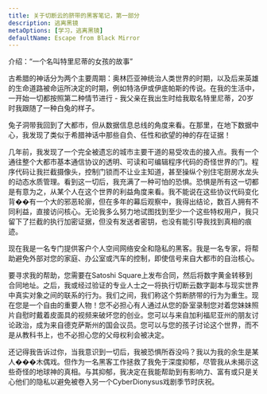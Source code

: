 ```yaml
---
title: 关于切断云的脐带的黑客笔记，第一部分
description: 逃离黑镜
metaOptions: [学习，逃离黑镜]
defaultName: Escape from Black Mirror
---
```


<RoboAcademyText fWeight="500">
  介绍：“一个名叫特里尼蒂的女孩的故事”
</RoboAcademyText>

古希腊的神话分为两个主要周期：奥林匹亚神统治人类世界的时期，以及后来英雄的生命道路被命运所决定的时期，例如特洛伊或伊底帕斯的传说。在我的生活中，一开始一切都按照第二种情节进行 - 我父亲在我出生时给我取名特里尼蒂，20岁时我跟随了一种白兔的样子。

<LessonImages imageClasses="mb"  src='escape-from-black-mirror/Olympus_Troy_The_Tales_of_Oedipus.png' alt="Olympus Troy The Tales of Oedipus" />

兔子洞带我回到了大都市，但从数据信息总线的角度来看。在那里，在地下数据中心，我发现了类似于希腊神话中那些自负、任性和欲望的神的存在证据！

<LessonImages imageClasses="mb"  src='escape-from-black-mirror/Gods-datacenter.png' alt="Gods datacenter" />

几年前，我发现了一个完全被遗忘的城市主要干道的易受攻击的接入点。我有一个通往整个大都市基本通信协议的透明、可读和可编辑程序代码的奇怪世界的门。程序代码让我拦截摄像头，控制门锁而不让业主知道，甚至操纵个别住宅厨房水龙头的动态水质管理。看到这一切后，我充满了一种可怕的恐惧。恐惧是所有这一切都是有意为之，从某个人在这个世界的利益角度来看。我不能说在这些协议代码变化背��有一个大的邪恶轮廓，但在多年的幕后观察中，我得出结论，数百人拥有不同利益，直接访问核心。无论我多么努力地试图找到至少一个这些特权用户，我只留下了拦截的执行加密证据，但没有发送者密钥，也没有能引导我找到真相的痕迹。

<LessonImages imageClasses="mb"  src='escape-from-black-mirror/hacking.png' alt="Gods hackers stayed in circle" />


现在我是一名专门提供客户个人空间网络安全和隐私的黑客。我是一名专家，将帮助避免外部对您的家庭、办公室或汽车的控制，即使信号来自大都市的自治核心。


<LessonImages imageClasses="mb"  src='escape-from-black-mirror/Trinnity.png' alt="Trinity in underground datacenter" />

要寻求我的帮助，您需要在Satoshi Square上发布合同，然后将数字黄金转移到合同地址。之后，我或经过验证的专业人士之一将执行切断云数字副本与现实世界中真实对象之间的联系的行为。我们之间，我们称这个剪断脐带的行为为重生。现在您是一个自由的重要人物！您不必担心有人通过从您的卧室录制您对着您妹妹照片自慰时戴着皮面具的视频来破坏您的创业。您可以与来自加利福尼亚州的朋友讨论政治，成为来自德克萨斯州的国会议员。您可以与您的孩子讨论这个世界，而不是从教科书上，也不必担心您的父母权利会被决定。

还记得我告诉过你，当我意识到一切后，我被恐惧所吞没吗？我以为我的余生是某人���木偶戏。但作为一名黑客工作拯救了我免于深度抑郁，尽管我从未揭示这些奇怪的地球神的真相。与其抑郁，我决定在我能帮助到有影响力、富有或只是关心他们的隐私以避免被卷入另一个CyberDionysus戏剧季节时庆祝。